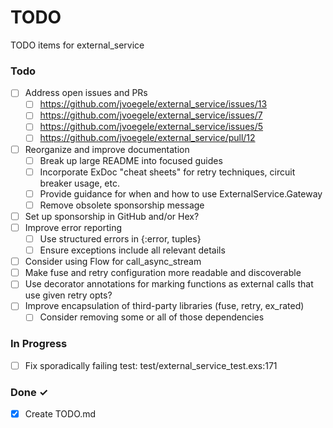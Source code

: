 # TODO

TODO items for external_service

### Todo

- [ ] Address open issues and PRs
  - [ ] https://github.com/jvoegele/external_service/issues/13
  - [ ] https://github.com/jvoegele/external_service/issues/7
  - [ ] https://github.com/jvoegele/external_service/issues/5
  - [ ] https://github.com/jvoegele/external_service/pull/12
- [ ] Reorganize and improve documentation
  - [ ] Break up large README into focused guides
  - [ ] Incorporate ExDoc "cheat sheets" for retry techniques, circuit breaker usage, etc.
  - [ ] Provide guidance for when and how to use ExternalService.Gateway
  - [ ] Remove obsolete sponsorship message
- [ ] Set up sponsorship in GitHub and/or Hex?
- [ ] Improve error reporting
  - [ ] Use structured errors in {:error, tuples}
  - [ ] Ensure exceptions include all relevant details
- [ ] Consider using Flow for call_async_stream
- [ ] Make fuse and retry configuration more readable and discoverable
- [ ] Use decorator annotations for marking functions as external calls that use given retry opts?
- [ ] Improve encapsulation of third-party libraries (fuse, retry, ex_rated)
  - [ ] Consider removing some or all of those dependencies

### In Progress

- [ ] Fix sporadically failing test: test/external_service_test.exs:171

### Done ✓

- [x] Create TODO.md  
